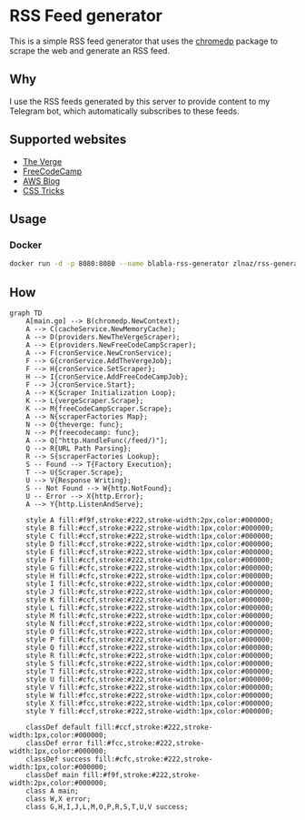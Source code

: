 # RSS Feed generator

This is a simple RSS feed generator that uses the [chromedp](https://github.com/chromedp/chromedp) package to scrape the web and generate an RSS feed.

## Why

I use the RSS feeds generated by this server to provide content to my Telegram bot, which automatically subscribes to these feeds.

## Supported websites

- [The Verge](https://www.theverge.com/)
- [FreeCodeCamp](https://www.freecodecamp.org/)
- [AWS Blog](https://aws.amazon.com/blogs)
- [CSS Tricks](https://css-tricks.com/)

## Usage

### Docker

```bash
docker run -d -p 8080:8080 --name blabla-rss-generator zlnaz/rss-generator:latest
```

## How

```mermaid
graph TD
    A[main.go] --> B(chromedp.NewContext);
    A --> C(cacheService.NewMemoryCache);
    A --> D(providers.NewTheVergeScraper);
    A --> E(providers.NewFreeCodeCampScraper);
    A --> F(cronService.NewCronService);
    F --> G{cronService.AddTheVergeJob};
    F --> H{cronService.SetScraper};
    H --> I{cronService.AddFreeCodeCampJob};
    F --> J{cronService.Start};
    A --> K{Scraper Initialization Loop};
    K --> L{vergeScraper.Scrape};
    K --> M{freeCodeCampScraper.Scrape};
    A --> N{scraperFactories Map};
    N --> O{theverge: func};
    N --> P{freecodecamp: func};
    A --> Q["http.HandleFunc(/feed/)"];
    Q --> R{URL Path Parsing};
    R --> S{scraperFactories Lookup};
    S -- Found --> T{Factory Execution};
    T --> U{Scraper.Scrape};
    U --> V{Response Writing};
    S -- Not Found --> W{http.NotFound};
    U -- Error --> X{http.Error};
    A --> Y{http.ListenAndServe};

    style A fill:#f9f,stroke:#222,stroke-width:2px,color:#000000;
    style B fill:#ccf,stroke:#222,stroke-width:1px,color:#000000;
    style C fill:#ccf,stroke:#222,stroke-width:1px,color:#000000;
    style D fill:#ccf,stroke:#222,stroke-width:1px,color:#000000;
    style E fill:#ccf,stroke:#222,stroke-width:1px,color:#000000;
    style F fill:#ccf,stroke:#222,stroke-width:1px,color:#000000;
    style G fill:#cfc,stroke:#222,stroke-width:1px,color:#000000;
    style H fill:#cfc,stroke:#222,stroke-width:1px,color:#000000;
    style I fill:#cfc,stroke:#222,stroke-width:1px,color:#000000;
    style J fill:#cfc,stroke:#222,stroke-width:1px,color:#000000;
    style K fill:#ccf,stroke:#222,stroke-width:1px,color:#000000;
    style L fill:#cfc,stroke:#222,stroke-width:1px,color:#000000;
    style M fill:#cfc,stroke:#222,stroke-width:1px,color:#000000;
    style N fill:#ccf,stroke:#222,stroke-width:1px,color:#000000;
    style O fill:#cfc,stroke:#222,stroke-width:1px,color:#000000;
    style P fill:#cfc,stroke:#222,stroke-width:1px,color:#000000;
    style Q fill:#ccf,stroke:#222,stroke-width:1px,color:#000000;
    style R fill:#cfc,stroke:#222,stroke-width:1px,color:#000000;
    style S fill:#cfc,stroke:#222,stroke-width:1px,color:#000000;
    style T fill:#cfc,stroke:#222,stroke-width:1px,color:#000000;
    style U fill:#cfc,stroke:#222,stroke-width:1px,color:#000000;
    style V fill:#cfc,stroke:#222,stroke-width:1px,color:#000000;
    style W fill:#fcc,stroke:#222,stroke-width:1px,color:#000000;
    style X fill:#fcc,stroke:#222,stroke-width:1px,color:#000000;
    style Y fill:#ccf,stroke:#222,stroke-width:1px,color:#000000;

    classDef default fill:#ccf,stroke:#222,stroke-width:1px,color:#000000;
    classDef error fill:#fcc,stroke:#222,stroke-width:1px,color:#000000;
    classDef success fill:#cfc,stroke:#222,stroke-width:1px,color:#000000;
    classDef main fill:#f9f,stroke:#222,stroke-width:2px,color:#000000;
    class A main;
    class W,X error;
    class G,H,I,J,L,M,O,P,R,S,T,U,V success;
```